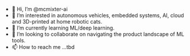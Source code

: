 - 👋 Hi, I’m @mcmixter-ai
- 👀 I’m interested in autonomous vehicles, embedded systems, AI, cloud and 3D-printed at home robotic cats.
- 🌱 I’m currently learning ML/deep learning.
- 💞️ I’m looking to collaborate on navigating the product landscape of ML tools.
- 📫 How to reach me ...tbd

<!---
mcmixter-ai/mcmixter-ai is a ✨ special ✨ repository because its `README.md` (this file) appears on your GitHub profile.
You can click the Preview link to take a look at your changes.
--->

